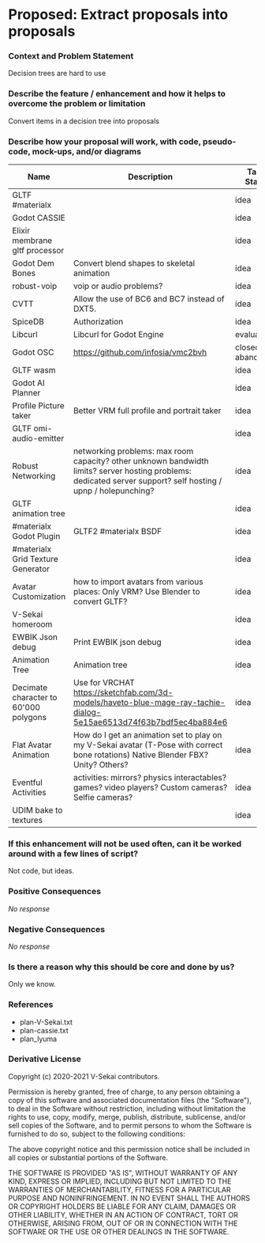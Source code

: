 # Proposed: Extract proposals into proposals

### Context and Problem Statement

Decision trees are hard to use

### Describe the feature / enhancement and how it helps to overcome the problem or limitation

Convert items in a decision tree into proposals

### Describe how your proposal will work, with code, pseudo-code, mock-ups, and/or diagrams

| Name                                  | Description                                                                                                                                                    | Task Stage       |
| ------------------------------------- | -------------------------------------------------------------------------------------------------------------------------------------------------------------- | ---------------- |
| GLTF #materialx                       |                                                                                                                                                                | idea             |
| Godot CASSIE                          |                                                                                                                                                                | idea             |
| Elixir membrane gltf processor        |                                                                                                                                                                | idea             |
| Godot Dem Bones                       | Convert blend shapes to skeletal animation                                                                                                                     | idea             |
| robust-voip                           | voip or audio problems?                                                                                                                                        | idea             |
| CVTT                                  | Allow the use of BC6 and BC7 instead of DXT5.                                                                                                                  | idea             |
| SpiceDB                               | Authorization                                                                                                                                                  | idea             |
| Libcurl                               | Libcurl for Godot Engine                                                                                                                                       | evaluate         |
| Godot OSC                             | https://github.com/infosia/vmc2bvh                                                                                                                             | closed abandoned |
| GLTF wasm                             |                                                                                                                                                                | idea             |
| Godot AI Planner                      |                                                                                                                                                                | idea             |
| Profile Picture taker                 | Better VRM full profile and portrait taker                                                                                                                      | idea             |
| GLTF omi-audio-emitter                |                                                                                                                                                                | idea             |
| Robust Networking                     | networking problems: max room capacity? other unknown bandwidth limits? server hosting problems: dedicated server support? self hosting / upnp / holepunching? | idea             |
| GLTF animation tree                   |                                                                                                                                                                | idea             |
| #materialx Godot Plugin               | GLTF2 #materialx BSDF                                                                                                                                          | idea             |
| #materialx Grid Texture Generator     |                                                                                                                                                                | idea             |
| Avatar Customization                  | how to import avatars from various places: Only VRM? Use Blender to convert GLTF?                                                                              | idea             |
| V-Sekai homeroom                      |                                                                                                                                                                | idea             |
| EWBIK Json debug                      | Print EWBIK json debug                                                                                                                                         | idea             |
| Animation Tree                        | Animation tree                                                                                                                                                 | idea             |
| Decimate character to 60'000 polygons | Use for VRCHAT https://sketchfab.com/3d-models/haveto-blue-mage-ray-tachie-dialog-5e15ae6513d74f63b7bdf5ec4ba884e6                                             | idea             |
| Flat Avatar Animation                 | How do I get an animation set to play on my V-Sekai avatar (T-Pose with correct bone rotations) Native Blender FBX? Unity? Others?                             | idea             |
| Eventful Activities                   | activities: mirrors? physics interactables? games? video players? Custom cameras? Selfie cameras?                                                              | idea             |
| UDIM bake to textures                 |                                                                                                                                                                | idea             |

### If this enhancement will not be used often, can it be worked around with a few lines of script?

Not code, but ideas.

### Positive Consequences

_No response_

### Negative Consequences

_No response_

### Is there a reason why this should be core and done by us?

Only we know.

### References

- plan-V-Sekai.txt
- plan-cassie.txt
- plan_lyuma

### Derivative License

Copyright (c) 2020-2021 V-Sekai contributors.

Permission is hereby granted, free of charge, to any person obtaining a copy
of this software and associated documentation files (the "Software"), to deal
in the Software without restriction, including without limitation the rights
to use, copy, modify, merge, publish, distribute, sublicense, and/or sell
copies of the Software, and to permit persons to whom the Software is
furnished to do so, subject to the following conditions:

The above copyright notice and this permission notice shall be included in all
copies or substantial portions of the Software.

THE SOFTWARE IS PROVIDED "AS IS", WITHOUT WARRANTY OF ANY KIND, EXPRESS OR
IMPLIED, INCLUDING BUT NOT LIMITED TO THE WARRANTIES OF MERCHANTABILITY,
FITNESS FOR A PARTICULAR PURPOSE AND NONINFRINGEMENT. IN NO EVENT SHALL THE
AUTHORS OR COPYRIGHT HOLDERS BE LIABLE FOR ANY CLAIM, DAMAGES OR OTHER
LIABILITY, WHETHER IN AN ACTION OF CONTRACT, TORT OR OTHERWISE, ARISING FROM,
OUT OF OR IN CONNECTION WITH THE SOFTWARE OR THE USE OR OTHER DEALINGS IN THE
SOFTWARE.
